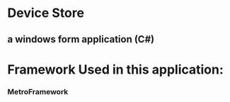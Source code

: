 # Device Store
## a windows form application (C#)
# Framework Used in this application:
### MetroFramework
